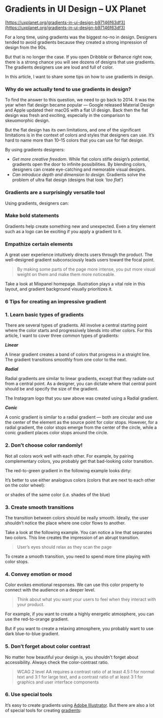 Gradients in UI Design – UX Planet
===

[https://uxplanet.org/gradients-in-ui-design-b97146f63df3](https://uxplanet.org/gradients-in-ui-design-b97146f63df3)

For a long time, using gradients was the biggest no-no in design. Designers tended to avoid gradients because they created a strong impression of design from the 90s.

But that is no longer the case. If you open Dribbble or Behance right now, there is a strong chance you will see dozens of designs that use gradients. The gradients designers use are loud and full of color.

In this article, I want to share some tips on how to use gradients in design.

### Why do we actually tend to use gradients in design?

To find the answer to this question, we need to go back to 2014. It was the year when flat design became popular — Google released Material Design and Apple updated their macOS with a flat UI design. Back then the flat design was fresh and exciting, especially in the comparison to skeuomorphic design.

But the flat design has its own limitations, and one of the significant limitations is in the context of colors and styles that designers can use. It’s hard to name more than 10–15 colors that you can use for flat design.

By using gradients designers:

- *Get more creative freedom*. While flat colors stifle design’s potential, gradients open the door to infinite possibilities. By blending colors, designers can create eye-catching and memorable visual designs.
- *Can introduce depth and dimension to design.* Gradients solve the problem of ultra flat design (designs that look *‘too flat*’)

### Gradients are a surprisingly versatile tool

Using gradients, designers can:

### **Make bold statements**

Gradients help create something new and unexpected. Even a tiny element such as a logo can be exciting if you apply a gradient to it.

### Empathize certain elements

A great user experience intuitively directs users through the product. The well-designed gradient subconsciously leads users toward the focal point.

> By making some parts of the page more intense, you put more visual weight on them and make them more noticeable.

Take a look at Mixpanel homepage. Illustration plays a vital role in this layout, and gradient background visually prioritizes it.

### 6 Tips for creating an impressive gradient

### 1. Learn basic types of gradients

There are several types of gradients. All involve a central starting point where the color starts and progressively blends into other colors. For this article, I want to cover three common types of gradients:

***Linear***

A linear gradient creates a band of colors that progress in a straight line. The gradient transitions smoothly from one color to the next.

***Radial***

Radial gradients are similar to linear gradients, except that they radiate out from a central point. As a designer, you can dictate where that central point should be and specify the size of the gradient.

The Instagram logo that you saw above was created using a Radial gradient.

***Conic***

A conic gradient is similar to a radial gradient — both are circular and use the center of the element as the source point for color stops. However, for a radial gradient, the color stops emerge from the center of the circle, while a conic gradient places color stops around the circle.

### 2. Don’t choose color randomly!

Not all colors work well with each other. For example, by pairing complementary colors, you probably get that bad-looking color transition.

The red-to-green gradient in the following example looks dirty:

It’s better to use either analogous colors (colors that are next to each other on the color wheel):

or shades of the same color (i.e. shades of the blue)

### 3. Create smooth transitions

The transition between colors should be really smooth. Ideally, the user shouldn’t notice the place where one color flows to another.

Take a look at the following example. You can notice a line that separates two colors. This line creates the impression of an abrupt transition.

> User’s eyes should relax as they scan the page

To create a smooth transition, you need to spend more time playing with color stops.

### 4. Convey emotion or mood

Color evokes emotional responses. We can use this color property to connect with the audience on a deeper level.

> Think about what you want your users to feel when they interact with your product.

For example, if you want to create a highly energetic atmosphere, you can use the red-to-orange gradient.

But if you want to create a relaxing atmosphere, you probably want to use dark blue-to-blue gradient.

### 5. Don’t forget about color contrast

No matter how beautiful your design is, you shouldn't forget about accessibility. Always check the color-contrast ratio.

> WCAG 2 level AA requires a contrast ratio of at least 4.5:1 for normal text and 3:1 for large text, and a contrast ratio of at least 3:1 for graphics and user interface components

### 6. Use special tools

It’s easy to create gradients using [Adobe Illustrator](https://helpx.adobe.com/illustrator/using/gradients.html). But there are also a lot of special tools for creating [gradients](https://uxpro.cc/toolbox/visual-design/colors/):